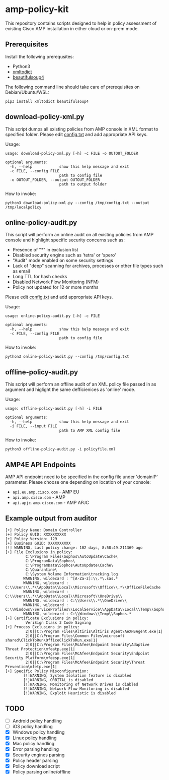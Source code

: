 # amp-policy-kit

This repository contains scripts designed to help in policy assessment of existing Cisco AMP installation in either cloud or on-prem mode.

## Prerequisites 

Install the following prerequsites:

* Python3
* [xmltodict](https://pypi.org/project/xmltodict/)
* [beautifulsoup4](https://pypi.org/project/beautifulsoup4/)

The following command line should take care of prerequisites on Debian/Ubuntu/WSL:
```
pip3 install xmltodict beautifulsoup4
```

## download-policy-xml.py

This script dumps all existing policies from AMP console in XML format to specified folder. Please edit [config.txt](config.txt) and add appropriate API keys.

Usage:
```
usage: download-policy-xml.py [-h] -c FILE -o OUTOUT_FOLDER

optional arguments:
  -h, --help            show this help message and exit
  -c FILE, --config FILE
                        path to config file
  -o OUTOUT_FOLDER, --output OUTOUT_FOLDER
                        path to output folder
```

How to invoke:
```
python3 download-policy-xml.py --config /tmp/config.txt --output /tmp/localpolicy
```

## online-policy-audit.py

This script will perform an online audit on all existing policies from AMP console and highlight specific security concerns such as: 

- Presence of "*" in exclusion list
- Disabled security engine such as 'tetra' or 'spero'
- "Audit" mode enabled on some security settings
- Lack of "deep" scanning for archives, processes or other file types such as email
- Long TTL for hash checks
- Disabled Network Flow Monitoring (NFM)
- Policy not updated for 12 or more months 

Please edit [config.txt](config.txt) and add appropriate API keys.

Usage:
```
usage: online-policy-audit.py [-h] -c FILE

optional arguments:
  -h, --help            show this help message and exit
  -c FILE, --config FILE
                        path to config file
```

How to invoke:
```
python3 online-policy-audit.py --config /tmp/config.txt
```

## offline-policy-audit.py

This script will perform an offline audit of an XML policy file passed in as argument and higlight the same defficienices as 'online' mode.

Usage:
```
usage: offline-policy-audit.py [-h] -i FILE

optional arguments:
  -h, --help            show this help message and exit
  -i FILE, --input FILE
                        path to AMP XML config file
```

How to invoke:
```
python3 offline-policy-audit.py -i policyfile.xml
```

## AMP4E API Endpoints 

AMP API endpoint need to be specified in the config file under 'domainIP' parameter. Please choose one depending on location of your console:

- ```api.eu.amp.cisco.com``` - AMP EU 
- ```api.amp.cisco.com``` - AMP
- ```api.apjc.amp.cisco.com``` - AMP APJC

## Example output from auditor

```
[+] Policy Name: Domain Controller
[+] Policy GUID: XXXXXXXXXX
[+] Policy Version: 129
[+] Business GUID: XXXXXXXXXX
[!] WARNING, Last policy change: 102 days, 8:58:49.211369 ago
[+] File Exclusions in policy:
         C:\Program Files\Sophos\AutoUpdate\Cache\
         C:\ProgramData\Sophos\
         C:\ProgramData\Sophos\AutoUpdate\Cache\
         C:\Quarantine\
         C:\System Volume Information\tracking.log
        WARNING, wildecard : ^[A-Za-z]:\\.*\.sas.*
        WARNING, wildecard : C:\\Users\\.*\\AppData\\Local\\Microsoft\\Office\\.*\\OfficeFileCache
        WARNING, wildecard : C:\\Users\\.*\\AppData\\Local\\Microsoft\\OneDrive\\
        WARNING, wildecard : C:\\Users\\.*\\OneDrive\\
        WARNING, wildecard : C:\\Windows\\ServiceProfiles\\LocalService\\AppData\\Local\\Temp\\Sophos.*
        WARNING, wildecard : C:\\Windows\\Temp\\Sophos.*
[+] Certificate Exclusions in policy:
         VeriSign Class 3 Code Signing
[+] Process Exclusions in policy:
         2|0||C:\Program Files\Altiris\Altiris Agent\AeXNSAgent.exe|1|
         2|0||C:\Program Files\Common Files\microsoft shared\ClickToRun\OfficeClickToRun.exe|1|
         2|0||C:\Program Files\McAfee\Endpoint Security\Adaptive Threat Protection\mfeatp.exe|1|
         2|0||C:\Program Files\McAfee\Endpoint Security\Endpoint Security Platform\mfeesp.exe|1|
         2|0||C:\Program Files\McAfee\Endpoint Security\Threat Prevention\mfetp.exe|1|
[+] Specific Policy Misconfiguration:
        [!]WARNING, System Isolation feature is disabled
        [!]WARNING, ORBITAL is disabled
        [!]WARNING, Monitoring of Network Drives is diabled
        [!]WARNING, Network Flow Monitoring is disabled
        [!]WARNING, Exploit Heuristic is disabled
```


## TODO

- [ ] Android policy handling
- [ ] iOS policy handling
- [x] Windows policy handling
- [x] Linux policy handling
- [x] Mac policy handling
- [x] Error parsing handling
- [x] Security engines parsing
- [x] Policy header parsing
- [x] Policy download script
- [x] Policy parsing online/offline